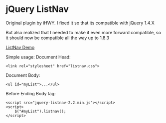 jQuery ListNav
==============

Original plugin by iHWY. I fixed it so that its compatible with jQuery 1.4.X

But also realized that I needed to make it even more forward compatible, so it should now be compatible all the way up to 1.8.3
<p><a href="http://esteinborn.github.com/jquery-listnav">ListNav Demo</a></p>

Simple usage:
Document Head:
<pre><code>&lt;link rel="stylesheet" href="listnav.css"&gt;</code></pre>

Document Body:
<pre><code>&lt;ul id="myList"&gt;...&lt;/ul&gt;</code></pre>

Before Ending Body tag:
<pre><code>&lt;script src="jquery-listnav-2.2.min.js"&gt;&lt;/script>
&lt;script&gt;
	$("#myList").listnav();
&lt;/script&gt;</code></pre>